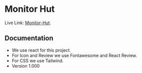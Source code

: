 # Monitor Hut

Live Link: [Monitor-Hut](https://monitor-hut.netlify.app/).

## Documentation

* We use react for this project.
* For Icon and Review we use Fontawesome and React Review.
* For CSS we use Tailwind.  
* Version 1.000